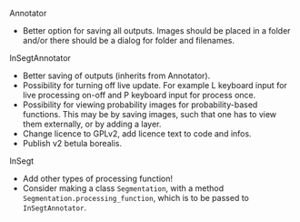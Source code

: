 Annotator
* Better option for saving all outputs. Images should be placed in a folder and/or there should be a dialog for folder and filenames.

InSegtAnnotator
* Better saving of outputs (inherits from Annotator).
* Possibility for turning off live update. For example L keyboard input for live processing on-off and P keyboard input for process once.
* Possibility for viewing probability images for probability-based functions. This may be by saving images, such that one has to view them externally, or by adding a layer.
* Change licence to GPLv2, add licence text to code and infos.
* Publish v2 betula borealis.

InSegt
* Add other types of processing function!
* Consider making a class `Segmentation`, with a method `Segmentation.processing_function`, which is to be passed to `InSegtAnnotator`.
